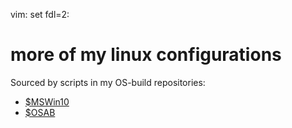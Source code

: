
vim: set fdl=2:

# more of my linux configurations
Sourced by scripts in my OS-build repositories:

 - [$MSWin10](https://github.com/harriott/OS-MSWin10)
 - [$OSAB](https://github.com/harriott/OS-ArchBuilds)

